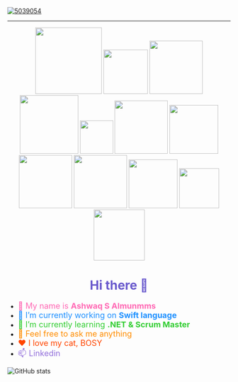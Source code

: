 <a href='https://postimg.cc/3WS5fvQj' target='_blank'><img src='https://i.postimg.cc/qM0JRsmF/5039054.png' border='0' alt='5039054'/></a>
<hr></hr>

<p align="center">
  <img src="https://img.shields.io/badge/🚀%20Tools%20I%20use-orange?style=flat&logoColor=white" width="150">
  <img src="https://img.shields.io/badge/JSON-5E5C5C?style=flat&logo=json&logoColor=white" width="100">
  <img src="https://img.shields.io/badge/HTML5-E34F26?style=flat&logo=html5&logoColor=white" width="120">
  <img src="https://img.shields.io/badge/Firebase-ffca28?style=flat&logo=firebase&logoColor=black" width="132">
  <img src="https://img.shields.io/badge/Git-E44C30?style=flat&logo=git&logoColor=white" width="75">
  <img src="https://img.shields.io/badge/Photoshop-31A8FF?style=flat&logo=adobephotoshop&logoColor=black" width="120">
  <img src="https://img.shields.io/badge/Figma-F24E1E?style=flat&logo=figma&logoColor=white" width="110">
  <img src="https://img.shields.io/badge/SwiftUI-orange?style=flat&logo=swift&logoColor=white" width="120">
  <img src="https://img.shields.io/badge/Xcode-1575F9?style=flat&logo=xcode&logoColor=white" width="120">
  <img src="https://img.shields.io/badge/UIKit-34C759?style=flat&logo=apple&logoColor=white" width="110">
  <img src="https://img.shields.io/badge/Realm-7B42BC?style=flat&logo=realm&logoColor=white" width="90">
  <img src="https://img.shields.io/badge/Kotlin-7F52FF?style=flat&logo=kotlin&logoColor=white" width="115">
</p>

<h1 align="center" style="color:#6A5ACD;">Hi there 👋</h1>

<ul>
  <li><span style="font-size:18px; color:#FF69B4;">👩 My name is <b>Ashwaq S Almunmms</b></span></li>
  <li><span style="font-size:18px; color:#1E90FF;">🔭 I’m currently working on <b>Swift language</b></span></li>
  <li><span style="font-size:18px; color:#32CD32;">🌱 I’m currently learning <b>.NET & Scrum Master</b></span></li>
  <li><span style="font-size:18px; color:#FF8C00;">💬 Feel free to ask me anything </span></li>
  <li><span style="font-size:18px; color:#FF4500;">❤️ I love my cat, BOSY </span></li>
<li>
  <span style="font-size:18px; color:#9370DB;">
    📫
    <a href="https://sa.linkedin.com/in/ashwaq-almunmms-5756481b9?trk=public_post_feed-actor-name" target="_blank" style="color:#9370DB; text-decoration:none;">
Linkedin    </a>
  </span>
</li>
</ul>

![GitHub stats](https://github-readme-stats.vercel.app/api?username=engAshwaqAlmunmms&theme=synthwave&show_icons=true)
